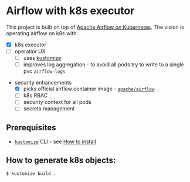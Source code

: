 # Airflow with k8s executor

This project is built on top of [Apache Airflow on Kubernetes](https://github.com/apache/airflow/tree/master/scripts/ci/kubernetes). The vision is operating airflow on k8s with:

* [x] k8s executor
* [ ] operatior UX
    * [ ] uses [kustomize](https://kustomize.io)
    * [ ] improves log aggregation - to avoid all pods try to write to a single pvc `airflow-logs`
* security enhancements
    * [x] picks official airflow container image - [`apache/airflow`](https://hub.docker.com/r/apache/airflow)
    * [ ] k8s RBAC
    * [ ] security context for all pods
    * [ ] secretx management

## Prerequisites

* [`kustomize`](https://kustomize.io) CLI - see [How to install](https://github.com/kubernetes-sigs/kustomize/blob/master/docs/INSTALL.md)

## How to generate k8s objects:

```SHELL
$ kustomize build .
```